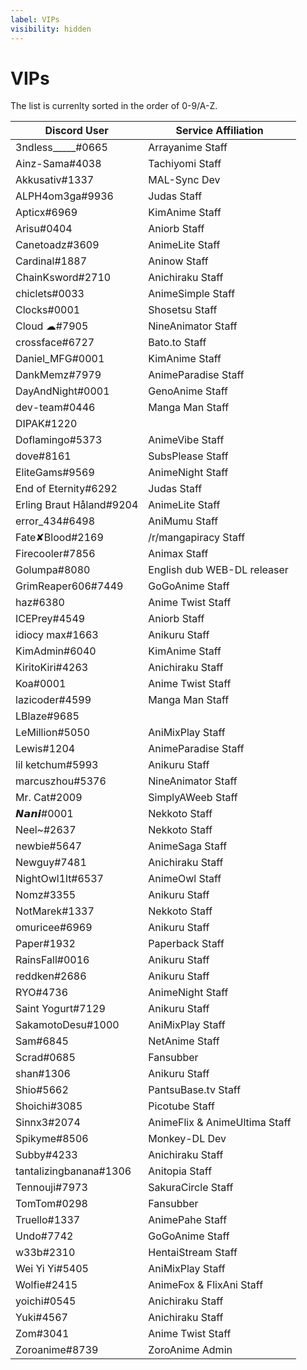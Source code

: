 ```yaml
---
label: VIPs
visibility: hidden
---
```


# VIPs

The list is currenlty sorted in the order of 0-9/A-Z. 


| Discord User             | Service Affiliation                       |
| ------------------------ | ----------------------------------------- |
| 3ndless\_\_\_\_\_#0665   | Arrayanime Staff                          |
| Ainz-Sama#4038           | Tachiyomi Staff                           |
| Akkusativ#1337           | MAL-Sync Dev                              |
| ALPH4om3ga#9936          | Judas Staff                               |
| Apticx#6969              | KimAnime Staff                            |
| Arisu#0404               | Aniorb Staff                              |
| Canetoadz#3609           | AnimeLite Staff                           |
| Cardinal#1887            | Aninow Staff                              |
| ChainKsword#2710         | Anichiraku Staff                          |
| chiclets#0033            | AnimeSimple Staff                         |
| Clocks#0001              | Shosetsu Staff                            |
| Cloud ☁#7905            | NineAnimator Staff                        |
| crossface#6727           | Bato<span>.</span>to Staff                |
| Daniel\_MFG#0001         | KimAnime Staff                            |
| DankMemz#7979            | AnimeParadise Staff                       |
| DayAndNight#0001         | GenoAnime Staff                           |
| dev-team#0446            | Manga Man Staff                           |
| DIPAK#1220               |                                           |
| Doflamingo#5373          | AnimeVibe Staff                           |
| dove#8161                | SubsPlease Staff                          |
| EliteGams#9569           | AnimeNight Staff                          |
| End of Eternity#6292     | Judas Staff                               |
| Erling Braut Håland#9204 | AnimeLite Staff                           |
| error\_434#6498          | AniMumu Staff                             |
| Fate✘Blood#2169          | /r/mangapiracy Staff                      |
| Firecooler#7856          | Animax Staff                              |
| Golumpa#8080             | English dub WEB-DL releaser               |
| GrimReaper606#7449       | GoGoAnime Staff                           |
| haz#6380                 | Anime Twist Staff                         |
| ICEPrey#4549             | Aniorb Staff                              |
| idiocy max#1663          | Anikuru Staff                             |
| KimAdmin#6040            | KimAnime Staff                            |
| KiritoKiri#4263          | Anichiraku Staff                          |
| Koa#0001                 | Anime Twist Staff                         |
| lazicoder#4599           | Manga Man Staff                           |
| LBlaze#9685              |                                           |
| LeMillion#5050           | AniMixPlay Staff                          |
| Lewis#1204               | AnimeParadise Staff                       |
| lil ketchum#5993         | Anikuru Staff                             |
| marcuszhou#5376          | NineAnimator Staff                        |
| Mr. Cat#2009             | SimplyAWeeb Staff                         |
| 𝙉𝙖𝙣𝙞#0001                | Nekkoto Staff                             |
| Neel~#2637               | Nekkoto Staff                             |
| newbie#5647              | AnimeSaga Staff                           |
| Newguy#7481              | Anichiraku Staff                          |
| NightOwl1lt#6537         | AnimeOwl Staff                            |
| Nomz#3355                | Anikuru Staff                             |
| NotMarek#1337            | Nekkoto Staff                             |
| omuricee#6969            | Anikuru Staff                             |
| Paper#1932               | Paperback Staff                           |
| RainsFall#0016           | Anikuru Staff                             |
| reddken#2686             | Anikuru Staff                             |
| RYO#4736                 | AnimeNight Staff                          |
| Saint Yogurt#7129        | Anikuru Staff                             |
| SakamotoDesu#1000        | AniMixPlay Staff                          |
| Sam#6845                 | NetAnime Staff                            |
| Scrad#0685               | Fansubber                                 |
| shan#1306                | Anikuru Staff                             |
| Shio#5662                | PantsuBase<span>.</span>tv Staff          |
| Shoichi#3085             | Picotube Staff                            |
| Sinnx3#2074              | AnimeFlix & AnimeUltima Staff             |
| Spikyme#8506             | Monkey-DL Dev                             |
| Subby#4233               | Anichiraku Staff                          |
| tantalizingbanana#1306   | Anitopia Staff                            |
| Tennouji#7973            | SakuraCircle Staff                        |
| TomTom#0298              | Fansubber                                 |
| Truello#1337             | AnimePahe Staff                           |
| Undo#7742                | GoGoAnime Staff                           |
| w33b#2310                | HentaiStream Staff                        |
| Wei Yi Yi#5405           | AniMixPlay Staff                          |
| Wolfie#2415              | AnimeFox & FlixAni Staff                  |
| yoichi#0545              | Anichiraku Staff                          |
| Yuki#4567                | Anichiraku Staff                          |
| Zom#3041                 | Anime Twist Staff                         |
| Zoroanime#8739           | ZoroAnime Admin                           |